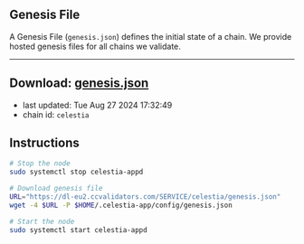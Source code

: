 ## Genesis File
A Genesis File (`genesis.json`) defines the initial state of a chain. We provide hosted genesis files for all chains we validate.

---
**Download: [genesis.json](https://dl-eu2.ccvalidators.com/SERVICE/celestia/genesis.json)**
---

- last updated: Tue Aug 27 2024 17:32:49
- chain id: `celestia`

## Instructions
```sh
# Stop the node
sudo systemctl stop celestia-appd

# Download genesis file
URL="https://dl-eu2.ccvalidators.com/SERVICE/celestia/genesis.json"
wget -4 $URL -P $HOME/.celestia-app/config/genesis.json

# Start the node
sudo systemctl start celestia-appd
```
